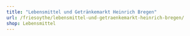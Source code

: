 ```yaml
---
title: "Lebensmittel und Getränkemarkt Heinrich Bregen"
url: /friesoythe/lebensmittel-und-getraenkemarkt-heinrich-bregen/
shop: Lebensmittel
---
```

